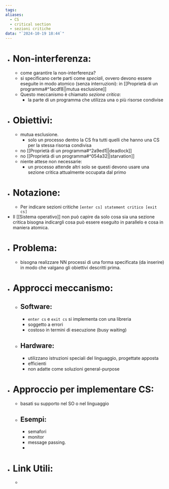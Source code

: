 ```yaml
---
tags: 
aliases:
  - CS
  - critical section
  - sezioni critiche
data: "`2024-10-19 18:44`"
---
```

- # Non-interferenza:
	- come garantire la non-interferenza?
	- si specificano certe parti come _speciali_, ovvero devono essere eseguite in modo atomico (senza interruzioni): in [[Proprietà di un programma#^1acdf8||mutua esclusione]] 
	- Questo meccanismo è chiamato _sezione critica_:
		- la parte di un programma che utilizza una o più risorse condivise
- # Obiettivi:
	- mutua esclusione.
		- solo un processo dentro la CS fra tutti quelli che hanno una CS per la stessa risorsa condivisa
	- no [[Proprietà di un programma#^2a9ed1||deadlock]] 
	- no [[Proprietà di un programma#^054a32||starvation]] 
	- niente attese non necessarie:
		- un processo attende altri solo se questi devono usare una sezione critica attualmente occupata dal primo
- # Notazione:
	- Per indicare sezioni critiche `[enter cs] statement critico [exit cs]`
- Il [[Sistema operativo]] non può capire da solo cosa sia una sezione critica bisogna indicargli cosa può essere eseguito in parallelo e cosa in maniera atomica.
- # Problema:
	- bisogna realizzare NN processi di una forma specificata (da inserire) in modo che valgano gli obiettivi descritti prima.
- # Approcci meccanismo:
	- ## Software:
		- `enter cs` e `exit cs` si implementa con una libreria
		- soggetto a errori
		- costoso in termini di esecuzione (busy waiting)
	- ## Hardware:
		- utilizzano istruzioni speciali del linguaggio, progettate apposta
		- efficienti
		- non adatte come soluzioni general-purpose
- # Approccio per implementare CS:
	- basati su supporto nel SO o nel linguaggio
	- ## Esempi:
		- semafori
		- monitor
		- message passing.
		- 
- # Link Utili:
	- 